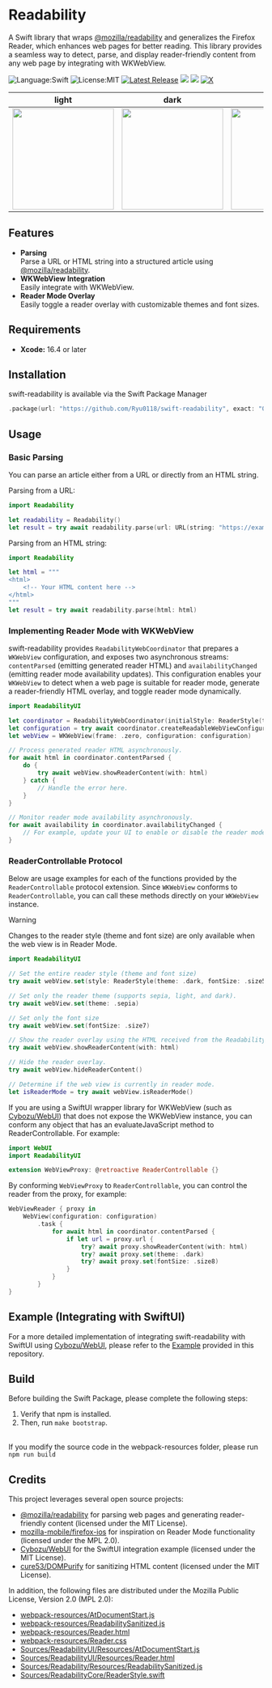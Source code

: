# Readability
A Swift library that wraps [@mozilla/readability](https://github.com/@mozilla/readability) and generalizes the Firefox Reader, which enhances web pages for better reading.
This library provides a seamless way to detect, parse, and display reader-friendly content from any web page by integrating with WKWebView.

![Language:Swift](https://img.shields.io/static/v1?label=Language&message=Swift&color=orange&style=flat-square)
![License:MIT](https://img.shields.io/static/v1?label=License&message=MIT&color=blue&style=flat-square)
[![Latest Release](https://img.shields.io/github/v/release/Ryu0118/swift-readability?style=flat-square)](https://github.com/Ryu0118/swift-readability/releases/latest)
[![](https://img.shields.io/endpoint?url=https%3A%2F%2Fswiftpackageindex.com%2Fapi%2Fpackages%2FRyu0118%2Fswift-readability%2Fbadge%3Ftype%3Dswift-versions)](https://swiftpackageindex.com/Ryu0118/swift-readability)
[![](https://img.shields.io/endpoint?url=https%3A%2F%2Fswiftpackageindex.com%2Fapi%2Fpackages%2FRyu0118%2Fswift-readability%2Fbadge%3Ftype%3Dplatforms)](https://swiftpackageindex.com/Ryu0118/swift-readability)
[![X](https://img.shields.io/twitter/follow/ryu_hu03?style=social)](https://x.com/ryu_hu03)


|  light  |  dark  |  sepia  |
| ---- | ---- | ---- |
|  <img src="https://github.com/user-attachments/assets/ed112ac7-1f01-4b64-97d1-a22f78968cc8" width="200">  |  <img src="https://github.com/user-attachments/assets/2be2c140-d17e-444f-8a33-6c66e0203058" width="200">  |  <img src="https://github.com/user-attachments/assets/cccb813b-3e02-41da-a944-d9f786518d6d" width="200">  |


## Features
- **Parsing** <br>
Parse a URL or HTML string into a structured article using [@mozilla/readability](https://github.com/@mozilla/readability).
- **WKWebView Integration**<br>
Easily integrate with WKWebView.
- **Reader Mode Overlay**<br>
Easily toggle a reader overlay with customizable themes and font sizes.

## Requirements
- **Xcode:** 16.4 or later

## Installation
swift-readability is available via the Swift Package Manager
```Swift
.package(url: "https://github.com/Ryu0118/swift-readability", exact: "0.1.0")
```

## Usage
### Basic Parsing
You can parse an article either from a URL or directly from an HTML string.<br>

Parsing from a URL:
```swift
import Readability

let readability = Readability()
let result = try await readability.parse(url: URL(string: "https://example.com/article")!)
```

Parsing from an HTML string:
```swift
import Readability

let html = """
<html>
    <!-- Your HTML content here -->
</html>
"""
let result = try await readability.parse(html: html)
```

### Implementing Reader Mode with WKWebView
swift-readability provides `ReadabilityWebCoordinator` that prepares a `WKWebView` configuration, and exposes two asynchronous streams: `contentParsed` (emitting generated reader HTML) and `availabilityChanged` (emitting reader mode availability updates). This configuration enables your `WKWebView` to detect when a web page is suitable for reader mode, generate a reader-friendly HTML overlay, and toggle reader mode dynamically.

```swift
import ReadabilityUI

let coordinator = ReadabilityWebCoordinator(initialStyle: ReaderStyle(theme: .dark, fontSize: .size5))
let configuration = try await coordinator.createReadableWebViewConfiguration()
let webView = WKWebView(frame: .zero, configuration: configuration)

// Process generated reader HTML asynchronously.
for await html in coordinator.contentParsed {
    do {
        try await webView.showReaderContent(with: html)
    } catch {
        // Handle the error here.
    }
}

// Monitor reader mode availability asynchronously.
for await availability in coordinator.availabilityChanged {
    // For example, update your UI to enable or disable the reader mode button.
}
```

### ReaderControllable Protocol

Below are usage examples for each of the functions provided by the `ReaderControllable` protocol extension. Since `WKWebView` conforms to `ReaderControllable`, you can call these methods directly on your `WKWebView` instance.

> [!WARNING]
>  Changes to the reader style (theme and font size) are only available when the web view is in Reader Mode.

```swift
import ReadabilityUI

// Set the entire reader style (theme and font size)
try await webView.set(style: ReaderStyle(theme: .dark, fontSize: .size5))

// Set only the reader theme (supports sepia, light, and dark).
try await webView.set(theme: .sepia)

// Set only the font size
try await webView.set(fontSize: .size7)

// Show the reader overlay using the HTML received from the ReadabilityWebCoordinator.contentParsed(_:) event.
try await webView.showReaderContent(with: html)

// Hide the reader overlay.
try await webView.hideReaderContent()

// Determine if the web view is currently in reader mode.
let isReaderMode = try await webView.isReaderMode()
```

If you are using a SwiftUI wrapper library for WKWebView (such as [Cybozu/WebUI](https://github.com/cybozu/WebUI)) that does not expose the WKWebView instance, you can conform any object that has an evaluateJavaScript method to ReaderControllable. For example:
```swift
import WebUI
import ReadabilityUI

extension WebViewProxy: @retroactive ReaderControllable {}
```
By conforming `WebViewProxy` to `ReaderControllable`, you can control the reader from the proxy, for example:
```swift
WebViewReader { proxy in
    WebView(configuration: configuration)
        .task {
            for await html in coordinator.contentParsed {
                if let url = proxy.url {
                    try? await proxy.showReaderContent(with: html)
                    try? await proxy.set(theme: .dark)
                    try? await proxy.set(fontSize: .size8)
                }
            }
        }
}
```

## Example (Integrating with SwiftUI)
For a more detailed implementation of integrating swift-readability with SwiftUI using [Cybozu/WebUI](https://github.com/cybozu/WebUI), please refer to the [Example](./Example) provided in this repository.

## Build
Before building the Swift Package, please complete the following steps:
1. Verify that npm is installed.
2. Then, run `make bootstrap`.

<br>If you modify the source code in the webpack-resources folder, please run `npm run build`

## Credits
This project leverages several open source projects:

- [@mozilla/readability](https://github.com/mozilla/readability) for parsing web pages and generating reader-friendly content (licensed under the MIT License).
- [mozilla-mobile/firefox-ios](https://github.com/mozilla-mobile/firefox-ios) for inspiration on Reader Mode functionality (licensed under the MPL 2.0).
- [Cybozu/WebUI](https://github.com/Cybozu/WebUI) for the SwiftUI integration example (licensed under the MIT License).
- [cure53/DOMPurify](https://github.com/cure53/DOMPurify) for sanitizing HTML content (licensed under the MIT License).

In addition, the following files are distributed under the Mozilla Public License, Version 2.0 (MPL 2.0):
- [webpack-resources/AtDocumentStart.js](./webpack-resources/AtDocumentStart.js)
- [webpack-resources/ReadabilitySanitized.js](./webpack-resources/ReadabilitySanitized.js)
- [webpack-resources/Reader.html](./webpack-resources/Reader.html)
- [webpack-resources/Reader.css](./webpack-resources/Reader.css)
- [Sources/ReadabilityUI/Resources/AtDocumentStart.js](./Sources/ReadabilityUI/Resources/AtDocumentStart.js)
- [Sources/ReadabilityUI/Resources/Reader.html](./Sources/ReadabilityUI/Resources/Reader.html)
- [Sources/Readability/Resources/ReadabilitySanitized.js](./Sources/Readability/Resources/ReadabilitySanitized.js)
- [Sources/ReadabilityCore/ReaderStyle.swift](./Sources/ReadabilityCore/ReaderStyle.swift)
